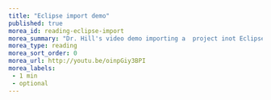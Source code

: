 ```yaml
---
title: "Eclipse import demo"
published: true
morea_id: reading-eclipse-import
morea_summary: "Dr. Hill's video demo importing a  project inot Eclipse."
morea_type: reading
morea_sort_order: 0
morea_url: http://youtu.be/oinpGiy3BPI
morea_labels:
 - 1 min
 - optional
---
```

<!--  # Dr. Hill's Eclipse video demos

These are recorded on a Mac, but the process is identical regardless of OS (Mac, Windows, Linux...)
 Recorded on a Mac, but the process is identical regardless of OS (Mac, Windows, Linux).
  * Downloading & installing Eclipse, setting it up for the first time, and creating a new project: [DownloadingEclipse.mp4](http://msuweb.montclair.edu/~hillem/183/DownloadingEclipse.mp4)* Exporting a project from Eclipse: [ExportingEclipseProjectHD.mp4](http://msuweb.montclair.edu/~hillem /183/ExportingEclipseProjectHD.mp4) 1 min  * Importing projects into Eclipse: [ImportingEclipseProject.mp4](http://msuweb.montclair.edu/~hillem /183/ImportingEclipseProject.mp4) 2 min-->

<!--TODO: host locally! or on youtube...
Download eclipse http://youtu.be/dc70DVjWnyI (6 min)
export project: http://youtu.be/M6huFxzclGE (1 min)
importing an eclipse project: http://youtu.be/oinpGiy3BPI (1 min)
-->